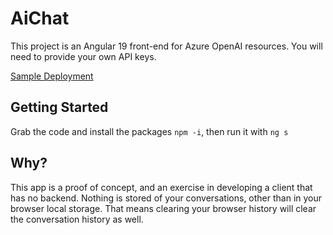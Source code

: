 # AiChat
This project is an Angular 19 front-end for Azure OpenAI resources. You will need to provide your own API keys.

[Sample Deployment](https://delightful-bay-0171c1510.5.azurestaticapps.net)

## Getting Started
Grab the code and install the packages `npm -i`, then run it with `ng s`

## Why?
This app is a proof of concept, and an exercise in developing a client that has no backend. Nothing is stored of your conversations, other than in your browser local storage. That means clearing your browser history will clear the conversation history as well.
